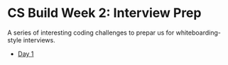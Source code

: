 # CS Build Week 2: Interview Prep

A series of interesting coding challenges to prepar us for whiteboarding-style interviews.

* [Day 1](./Day1/README.md)
